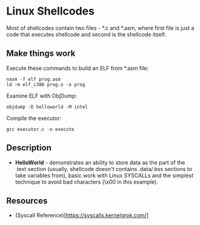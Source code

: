 # Linux Shellcodes

Most of shellcodes contain two files - \*.c and \*.asm, where first file is just a code that executes shellcode and second is the shellcode itself.

## Make things work
Execute these commands to build an ELF from \*.asm file:
```
nasm -f elf prog.asm
ld -m elf_i386 prog.o -o prog
```

Examine ELF with ObjDump:
```
objdump -D helloworld -M intel

```

Compile the executor:
```
gcc executor.c -o execute
```

## Description
* **HelloWorld** - demonstrates an ability to store data as the part of the .text section (usually, shellcode doesn't contains .data/.bss sections to take variables from), basic work with Linux SYSCALLs and the simplest technique to avoid bad characters (\x00 in this example).


## Resources
* (Syscall Reference)[https://syscalls.kernelgrok.com/]
